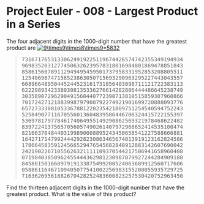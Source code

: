 Project Euler - 008 - Largest Product in a Series
=================================================
The four adjacent digits in the 1000-digit number that have the greatest
product are
<a href="https://www.codecogs.com/eqnedit.php?latex=9\times9\times8\times9=5832" target="_blank">
  <img src="https://latex.codecogs.com/gif.latex?9\times9\times8\times9=5832"
       alt="9\times9\times8\times9=5832"
       title="9\times9\times8\times9=5832"
       /></a>

<blockquote><pre>73167176531330624919225119674426574742355349194934
96983520312774506326239578318016984801869478851843
85861560789112949495459501737958331952853208805511
12540698747158523863050715693290963295227443043557
66896648950445244523161731856403098711121722383113
62229893423380308135336276614282806444486645238749
30358907296290491560440772390713810515859307960866
70172427121883998797908792274921901699720888093776
65727333001053367881220235421809751254540594752243
52584907711670556013604839586446706324415722155397
53697817977846174064955149290862569321978468622482
83972241375657056057490261407972968652414535100474
82166370484403199890008895243450658541227588666881
16427171479924442928230863465674813919123162824586
17866458359124566529476545682848912883142607690042
24219022671055626321111109370544217506941658960408
07198403850962455444362981230987879927244284909188
84580156166097919133875499200524063689912560717606
05886116467109405077541002256983155200055935729725
71636269561882670428252483600823257530420752963450</pre></blockquote>

Find the thirteen adjacent digits in the 1000-digit number that have the
greatest product. What is the value of this product?

